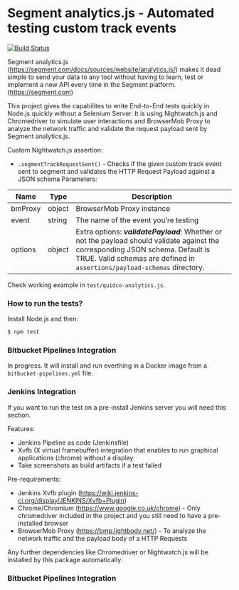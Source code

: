 # Segment analytics.js - Automated testing custom track events

[![Build Status](http://ycoders.com:8081/buildStatus/icon?job=nightwatch-chromedriver)](http://ycoders.com:8081/job/nightwatch-chromedriver)

Segment analytics.js (https://segment.com/docs/sources/website/analytics.js/) makes it dead simple to send your data to any tool without having to learn, test or implement a new API every time in the Segment platform. (https://segment.com)

This project gives the capabilites to write End-to-End tests quickly in Node.js quickly without a Selenium Server. It is using Nightwatch.js and Chromedriver to simulate user interactions and BrowserMob Proxy to analyze the network traffic and validate the request payload sent by Segment analytics.js.

Custom Nightwatch.js assertion:
* `.segmentTrackRequestSent()` - Checks if the given custom track event sent to segment and validates the HTTP Request Payload against a JSON schema
Parameters:

| Name          | Type          | Description                          |
| ------------- | ------------- | ------------------------------------ |
| bmProxy       | object        | BrowserMob Proxy instance            |
| event         | string        | The name of the event you’re testing |
| options       | object        | Extra options:  ***validatePayload***: Whether or not the payload should validate against the corresponding JSON schema. Default is TRUE. Valid schemas are defined in `assertions/payload-schemas` directory. |

Check working example in `test/quidco-analytics.js`.

### How to run the tests?

Install Node.js and then:
```sh
$ npm test
```

### Bitbucket Pipelines Integration

In progress. It will install and run everthing in a Docker image from a `bitbucket-pipelines.yml` file.

### Jenkins Integration

If you want to run the test on a pre-install Jenkins server you will need this section.

Features:
* Jenkins Pipeline as code (Jenkinsfile)
* Xvfb (X virtual framebuffer) integration that enables to run graphical applications (chrome) without a display
* Take screenshots as build artifacts if a test failed

Pre-requirements:
* Jenkins Xvfb plugin (https://wiki.jenkins-ci.org/display/JENKINS/Xvfb+Plugin)
* Chrome/Chromium (https://www.google.co.uk/chrome) - Only chromedriver included in the project and you still need to have a pre-installed browser
* BrowserMob Proxy (https://bmp.lightbody.net/) - To analyze the network traffic and the payload body of a HTTP Requests

Any further dependencies like Chromedriver or Nightwatch.js will be installed by this package automatically.

### Bitbucket Pipelines Integration
